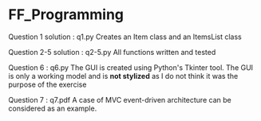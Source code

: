 # FF_Programming

Question 1 solution : q1.py 
  Creates an Item class and an ItemsList class 

Question 2-5 solution : q2-5.py
  All functions written and tested 
  
Question 6 : q6.py 
  The GUI is created using Python's Tkinter tool. 
  The GUI is only a working model and is **not stylized** as I do not think it was the purpose of the exercise
  
Question 7 : q7.pdf 
  A case of MVC event-driven architecture can be considered as an example.
